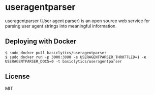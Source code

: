 # useragentparser

useragentparser (User agent parser) is an open source web service for parsing user agent strings into meaningful information.

## Deploying with Docker

```console
$ sudo docker pull basiclytics/useragentparser
$ sudo docker run -p 3000:3000 -e USERAGENTPARSER_THROTTLED=1 -e USERAGENTPARSER_DOCS=0 -t basiclytics/useragentparser
```

## License

MIT
